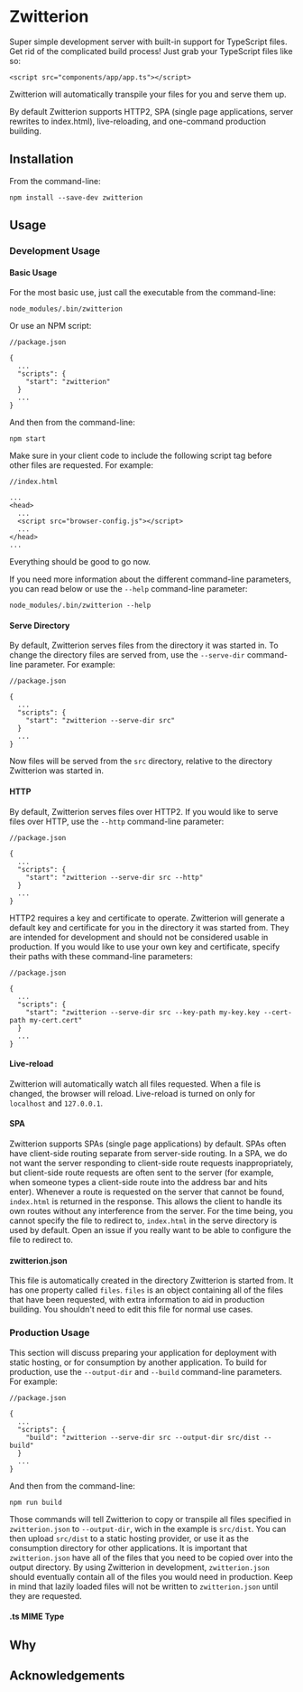 # Zwitterion

Super simple development server with built-in support for TypeScript files. Get rid of the complicated build process! Just grab your TypeScript files like so:

```
<script src="components/app/app.ts"></script>
```

Zwitterion will automatically transpile your files for you and serve them up. 

By default Zwitterion supports HTTP2, SPA (single page applications, server rewrites to index.html), live-reloading, and one-command production building.

## Installation

From the command-line:
```
npm install --save-dev zwitterion
```

## Usage

### Development Usage

#### Basic Usage

For the most basic use, just call the executable from the command-line:
```
node_modules/.bin/zwitterion
```

Or use an NPM script:
```
//package.json

{
  ...
  "scripts": {
    "start": "zwitterion"
  }
  ...
}
```

And then from the command-line:
```
npm start
```

Make sure in your client code to include the following script tag before other files are requested. For example:
```
//index.html

...
<head>
  ...
  <script src="browser-config.js"></script>
  ...
</head>
...
```

Everything should be good to go now.

If you need more information about the different command-line parameters, you can read below or use the `--help` command-line parameter:
```
node_modules/.bin/zwitterion --help
```

#### Serve Directory

By default, Zwitterion serves files from the directory it was started in. To change the directory files are served from, use the `--serve-dir` command-line parameter. For example:
```
//package.json

{
  ...
  "scripts": {
    "start": "zwitterion --serve-dir src"
  }
  ...
}
```

Now files will be served from the `src` directory, relative to the directory Zwitterion was started in.

#### HTTP

By default, Zwitterion serves files over HTTP2. If you would like to serve files over HTTP, use the `--http` command-line parameter:
```
//package.json

{
  ...
  "scripts": {
    "start": "zwitterion --serve-dir src --http"
  }
  ...
}
```

HTTP2 requires a key and certificate to operate. Zwitterion will generate a default key and certificate for you in the directory it was started from. They are intended for development and should not be considered usable in production. If you would like to use your own key and certificate, specify their paths with these command-line parameters:
```
//package.json

{
  ...
  "scripts": {
    "start": "zwitterion --serve-dir src --key-path my-key.key --cert-path my-cert.cert"
  }
  ...
}
```

#### Live-reload

Zwitterion will automatically watch all files requested. When a file is changed, the browser will reload. Live-reload is turned on only for `localhost` and `127.0.0.1`.

#### SPA

Zwitterion supports SPAs (single page applications) by default. SPAs often have client-side routing separate from server-side routing. In a SPA, we do not want the server responding to client-side route requests inappropriately, but client-side route requests are often sent to the server (for example, when someone types a client-side route into the address bar and hits enter). Whenever a route is requested on the server that cannot be found, `index.html` is returned in the response. This allows the client to handle its own routes without any interference from the server. For the time being, you cannot specify the file to redirect to, `index.html` in the serve directory is used by default. Open an issue if you really want to be able to configure the file to redirect to.

#### zwitterion.json

This file is automatically created in the directory Zwitterion is started from. It has one property called `files`. `files` is an object containing all of the files that have been requested, with extra information to aid in production building. You shouldn't need to edit this file for normal use cases.

### Production Usage

This section will discuss preparing your application for deployment with static hosting, or for consumption by another application. To build for production, use the `--output-dir` and `--build` command-line parameters. For example:
```
//package.json

{
  ...
  "scripts": {
    "build": "zwitterion --serve-dir src --output-dir src/dist --build"
  }
  ...
}
```

And then from the command-line:
```
npm run build
```

Those commands will tell Zwitterion to copy or transpile all files specified in `zwitterion.json` to `--output-dir`, wich in the example is `src/dist`. You can then upload `src/dist` to a static hosting provider, or use it as the consumption directory for other applications. It is important that `zwitterion.json` have all of the files that you need to be copied over into the output directory. By using Zwitterion in development, `zwitterion.json` should eventually contain all of the files you would need in production. Keep in mind that lazily loaded files will not be written to `zwitterion.json` until they are requested.

#### .ts MIME Type



## Why

## Acknowledgements
